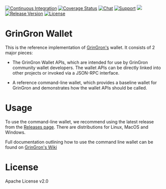 [![Continuous Integration](https://github.com/groncoin/gringron-wallet/actions/workflows/ci.yaml/badge.svg)](https://github.com/groncoin/gringron-wallet/actions/workflows/ci.yaml)
[![Coverage Status](https://img.shields.io/codecov/c/github/mimblewimble/gringron-wallet/master.svg)](https://codecov.io/gh/mimblewimble/gringron-wallet)
[![Chat](https://img.shields.io/gitter/room/gringron_community/Lobby.svg)](https://gitter.im/gringron_community/Lobby)
[![Support](https://img.shields.io/badge/support-on%20gitter-brightgreen.svg)](https://gitter.im/gringron_community/support)
[![](https://img.shields.io/badge/dynamic/json.svg?label=docs&uri=https%3A%2F%2Fcrates.io%2Fapi%2Fv1%2Fcrates%2Fgringron-wallet%2Fversions&query=%24.versions%5B0%5D.num&colorB=4F74A6)](https://docs.rs/releases/search?query=gringron_wallet)
[![Release Version](https://img.shields.io/github/release/mimblewimble/gringron-wallet.svg)](https://github.com/groncoin/gringron-wallet/releases)
[![License](https://img.shields.io/github/license/mimblewimble/gringron-wallet.svg)](https://github.com/groncoin/gringron-wallet/blob/master/LICENSE)

# GrinGron Wallet

This is the reference implementation of [GrinGron's](https://github.com/groncoin/gringron) wallet. It consists of 2 major pieces:

* The GrinGron Wallet APIs, which are intended for use by GrinGron community wallet developers. The wallet APIs can be directly linked into other projects or invoked via a JSON-RPC interface.

* A reference command-line wallet, which provides a baseline wallet for GrinGron and demonstrates how the wallet APIs should be called.

# Usage

To use the command-line wallet, we recommend using the latest release from the [Releases page](https://github.com/groncoin/gringron-wallet/releases). There are distributions for Linux, MacOS and Windows.

Full documentation outlining how to use the command line wallet can be found on [GrinGron's Wiki](https://github.com/groncoin/docs/wiki/Wallet-User-Guide)

# License

Apache License v2.0
